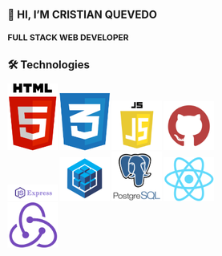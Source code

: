 ## 👋 HI, I’M CRISTIAN QUEVEDO

### FULL STACK WEB DEVELOPER


## 🛠 Technologies

<p>
    <code><img width='100px' src='https://github.com/xerxes97/xerxes97/blob/main/images/html.png' alt='HTML5'/></code>
    <code><img width='100px' src='https://github.com/xerxes97/xerxes97/blob/main/images/css.png' alt='CSS'/></code>
    <code><img width='100px' src='https://github.com/xerxes97/xerxes97/blob/main/images/js.png' alt='JS'/></code>
    <code><img width='100px' src='https://github.com/xerxes97/xerxes97/blob/main/images/git.png' alt='GITHUB'/></code>
    <code><img width='100px' src='https://github.com/xerxes97/xerxes97/blob/main/images/express.png' alt='EXPRESS'/></code>
    <code><img width='100px' src='https://github.com/xerxes97/xerxes97/blob/main/images/pixlr-bg-result.png' alt='SEQUELIZE'/></code>
    <code><img width='100px' src='https://github.com/xerxes97/xerxes97/blob/main/images/postgrest.png' alt='POSTGREST'/></code>
    <code><img width='100px' src='https://github.com/xerxes97/xerxes97/blob/main/images/react.png' alt='REACT'/></code>
    <code><img width='100px' src='https://github.com/xerxes97/xerxes97/blob/main/images/redux.png' alt='REDUX'/></code>
</p>


<!---
xerxes97/xerxes97 is a ✨ special ✨ repository because its `README.md` (this file) appears on your GitHub profile.
You can click the Preview link to take a look at your changes.
--->
